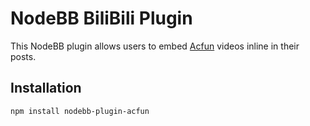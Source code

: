 # NodeBB BiliBili Plugin

This NodeBB plugin allows users to embed [Acfun](http://www.acfun.cn/) videos inline in their posts.

## Installation

    npm install nodebb-plugin-acfun
